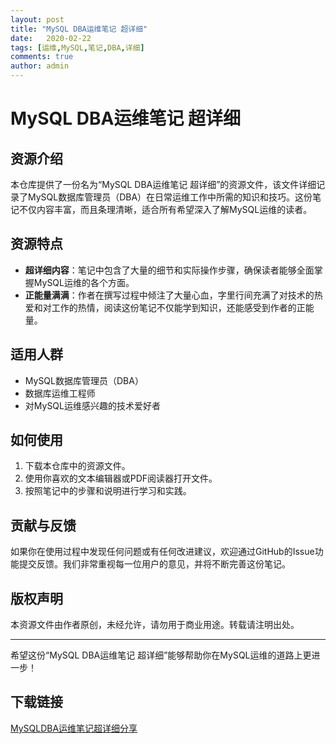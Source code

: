 ```yaml
---
layout: post
title: "MySQL DBA运维笔记 超详细"
date:   2020-02-22
tags: [运维,MySQL,笔记,DBA,详细]
comments: true
author: admin
---
```

# MySQL DBA运维笔记 超详细

## 资源介绍

本仓库提供了一份名为“MySQL DBA运维笔记 超详细”的资源文件，该文件详细记录了MySQL数据库管理员（DBA）在日常运维工作中所需的知识和技巧。这份笔记不仅内容丰富，而且条理清晰，适合所有希望深入了解MySQL运维的读者。

## 资源特点

- **超详细内容**：笔记中包含了大量的细节和实际操作步骤，确保读者能够全面掌握MySQL运维的各个方面。
- **正能量满满**：作者在撰写过程中倾注了大量心血，字里行间充满了对技术的热爱和对工作的热情，阅读这份笔记不仅能学到知识，还能感受到作者的正能量。

## 适用人群

- MySQL数据库管理员（DBA）
- 数据库运维工程师
- 对MySQL运维感兴趣的技术爱好者

## 如何使用

1. 下载本仓库中的资源文件。
2. 使用你喜欢的文本编辑器或PDF阅读器打开文件。
3. 按照笔记中的步骤和说明进行学习和实践。

## 贡献与反馈

如果你在使用过程中发现任何问题或有任何改进建议，欢迎通过GitHub的Issue功能提交反馈。我们非常重视每一位用户的意见，并将不断完善这份笔记。

## 版权声明

本资源文件由作者原创，未经允许，请勿用于商业用途。转载请注明出处。

---

希望这份“MySQL DBA运维笔记 超详细”能够帮助你在MySQL运维的道路上更进一步！

## 下载链接

[MySQLDBA运维笔记超详细分享](https://pan.quark.cn/s/08cec148f896)
